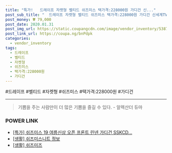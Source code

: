 ```yaml
--- 
title: "특가!   드레이프 자켓형 벨티드 쉬즈미스 택가격:228000원 가디건 신..." 
post_sub_title: "  드레이프 자켓형 벨티드 쉬즈미스 택가격:228000원 가디건 신세계TV쇼핑" 
post_money: ₩ 79,000 
post_date: 2020.01.31 
post_img_url: https://static.coupangcdn.com/image/vendor_inventory/5387/cf6f3df3252b417c8e1d4211724fe04e40071c2123b601f52eeb6134a4bc.jpg 
post_link_url: https://coupa.ng/bnPdpk 
categories: 
  - vendor_inventory 
tags: 
  - 드레이프 
  - 벨티드 
  - 자켓형 
  - 쉬즈미스 
  - 택가격:228000원 
  - 가디건 
--- 
```

  #드레이프 #벨티드 #자켓형 #쉬즈미스 #택가격:228000원 #가디건 
<hr> 

> 기쁨을 주는 사람만이 더 많은 기쁨을 즐길 수 있다. - 알렉산더 듀마 


### POWER LINK

* <a href="https://blog.naver.com/an0733/221791724549" target="_blank">[특가] 쉬즈미스 19 여름신상 오픈 프론트 린넨 가디건 SSKCD...</a>
* <a href="https://blog.naver.com/sakai111/221770585546" target="_blank"> [생활] 쉬즈미스니트 정보 </a>
* <a href="https://blog.naver.com/fasyy4321/221759226812" target="_blank"> [생활] 쉬즈미즈  </a>
